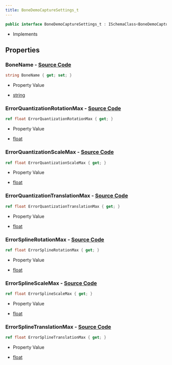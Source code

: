 ```yaml
---
title: BoneDemoCaptureSettings_t
---
```


```csharp
public interface BoneDemoCaptureSettings_t : ISchemaClass<BoneDemoCaptureSettings_t>, ISchemaField, ISchemaClass, INativeHandle
```

- Implements

## Properties

### **BoneName** - [Source Code](https://github.com/swiftly-solution/swiftlys2/blob/main/managed/src/SwiftlyS2.Generated/Schemas/Interfaces/BoneDemoCaptureSettings_t.cs#L16)

```csharp
string BoneName { get; set; }
```

- Property Value

- [string](https://learn.microsoft.com/dotnet/api/system.string)

### **ErrorQuantizationRotationMax** - [Source Code](https://github.com/swiftly-solution/swiftlys2/blob/main/managed/src/SwiftlyS2.Generated/Schemas/Interfaces/BoneDemoCaptureSettings_t.cs#L24)

```csharp
ref float ErrorQuantizationRotationMax { get; }
```

- Property Value

- [float](https://learn.microsoft.com/dotnet/api/system.single)

### **ErrorQuantizationScaleMax** - [Source Code](https://github.com/swiftly-solution/swiftlys2/blob/main/managed/src/SwiftlyS2.Generated/Schemas/Interfaces/BoneDemoCaptureSettings_t.cs#L28)

```csharp
ref float ErrorQuantizationScaleMax { get; }
```

- Property Value

- [float](https://learn.microsoft.com/dotnet/api/system.single)

### **ErrorQuantizationTranslationMax** - [Source Code](https://github.com/swiftly-solution/swiftlys2/blob/main/managed/src/SwiftlyS2.Generated/Schemas/Interfaces/BoneDemoCaptureSettings_t.cs#L26)

```csharp
ref float ErrorQuantizationTranslationMax { get; }
```

- Property Value

- [float](https://learn.microsoft.com/dotnet/api/system.single)

### **ErrorSplineRotationMax** - [Source Code](https://github.com/swiftly-solution/swiftlys2/blob/main/managed/src/SwiftlyS2.Generated/Schemas/Interfaces/BoneDemoCaptureSettings_t.cs#L18)

```csharp
ref float ErrorSplineRotationMax { get; }
```

- Property Value

- [float](https://learn.microsoft.com/dotnet/api/system.single)

### **ErrorSplineScaleMax** - [Source Code](https://github.com/swiftly-solution/swiftlys2/blob/main/managed/src/SwiftlyS2.Generated/Schemas/Interfaces/BoneDemoCaptureSettings_t.cs#L22)

```csharp
ref float ErrorSplineScaleMax { get; }
```

- Property Value

- [float](https://learn.microsoft.com/dotnet/api/system.single)

### **ErrorSplineTranslationMax** - [Source Code](https://github.com/swiftly-solution/swiftlys2/blob/main/managed/src/SwiftlyS2.Generated/Schemas/Interfaces/BoneDemoCaptureSettings_t.cs#L20)

```csharp
ref float ErrorSplineTranslationMax { get; }
```

- Property Value

- [float](https://learn.microsoft.com/dotnet/api/system.single)

